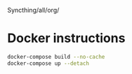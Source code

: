 Syncthing/all/org/
# Docker instructions

```bash
docker-compose build --no-cache
docker-compose up --detach
```

